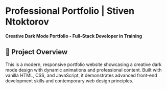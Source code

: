 # Professional Portfolio | Stiven Ntoktorov
**Creative Dark Mode Portfolio - Full-Stack Developer in Training**

## 🎨 Project Overview

This is a modern, responsive portfolio website showcasing a creative dark mode design with dynamic animations and professional content. Built with vanilla HTML, CSS, and JavaScript, it demonstrates advanced front-end development skills and contemporary web design principles.